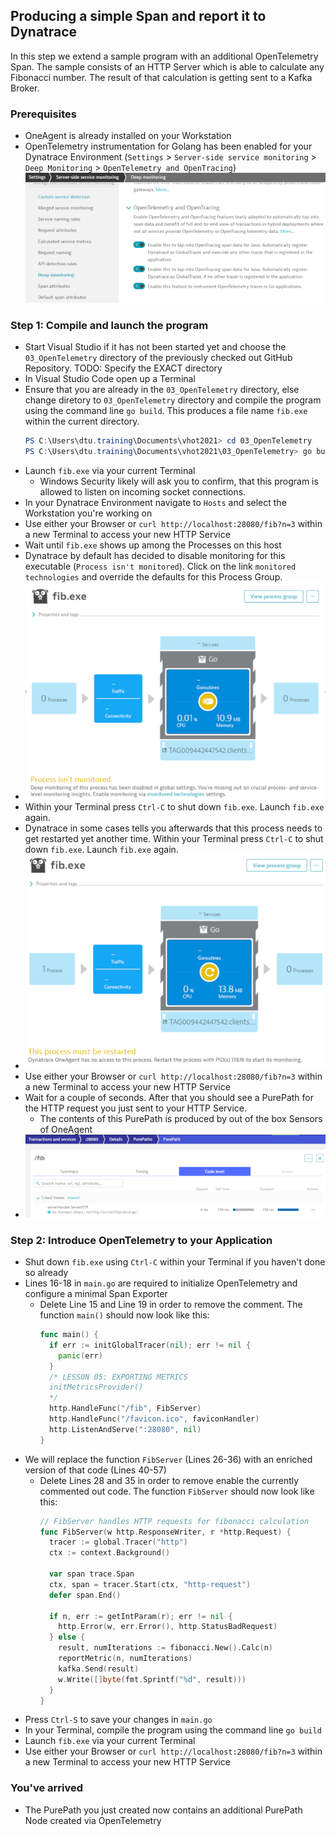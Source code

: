 ## Producing a simple Span and report it to Dynatrace
In this step we extend a sample program with an additional OpenTelemetry Span.
The sample consists of an HTTP Server which is able to calculate any Fibonacci number.
The result of that calculation is getting sent to a Kafka Broker.

### Prerequisites
- OneAgent is already installed on your Workstation
- OpenTelemetry instrumentation for Golang has been enabled for your Dynatrace Environment (`Settings` > `Server-side service monitoring` > `Deep Monitoring` > `OpenTelemetry and OpenTracing`)
  ![Deep Monitoring](../../../assets/images/deep_monitoring.png)

### Step 1: Compile and launch the program
- Start Visual Studio if it has not been started yet and choose the `03_OpenTelemetry` directory of the previously checked out GitHub Repository. TODO: Specify the EXACT directory
- In Visual Studio Code open up a Terminal
- Ensure that you are already in the `03_OpenTelemetry` directory, else change diretory to `03_OpenTelemetry` directory and compile the program using the command line `go build`. This produces a file name `fib.exe` within the current directory.
  ```powershell
  PS C:\Users\dtu.training\Documents\vhot2021> cd 03_OpenTelemetry
  PS C:\Users\dtu.training\Documents\vhot2021\03_OpenTelemetry> go build
  ```
- Launch `fib.exe` via your current Terminal
  - Windows Security likely will ask you to confirm, that this program is allowed to listen on incoming socket connections.
- In your Dynatrace Environment navigate to `Hosts` and select the Workstation you're working on
- Use either your Browser or `curl http://localhost:28080/fib?n=3` within a new Terminal to access your new HTTP Service
- Wait until `fib.exe` shows up among the Processes on this host
- Dynatrace by default has decided to disable monitoring for this executable (`Process isn't monitored`). Click on the link `monitored technologies` and override the defaults for this Process Group.
- ![Process isn't monitored](../../../assets/images/process_isnt_monitored.png)
- Within your Terminal press `Ctrl-C` to shut down `fib.exe`. Launch `fib.exe` again. 
- Dynatrace in some cases tells you afterwards that this process needs to get restarted yet another time. Within your Terminal press `Ctrl-C` to shut down `fib.exe`. Launch `fib.exe` again. 
- ![Process must be restarted](../../../assets/images/process_must_be_restarted.png)
- Use either your Browser or `curl http://localhost:28080/fib?n=3` within a new Terminal to access your new HTTP Service
- Wait for a couple of seconds. After that you should see a PurePath for the HTTP request you just sent to your HTTP Service.
  - The contents of this PurePath is produced by out of the box Sensors of OneAgent
- ![PurePath](../../../assets/images/purepath.png)

### Step 2: Introduce OpenTelemetry to your Application
- Shut down `fib.exe` using `Ctrl-C` within your Terminal if you haven't done so already
- Lines 16-18 in `main.go` are required to initialize OpenTelemetry and configure a minimal Span Exporter
  - Delete Line 15 and Line 19 in order to remove the comment. The function `main()` should now look like this:  
    ```go
    func main() {
      if err := initGlobalTracer(nil); err != nil {
        panic(err)
      }
      /* LESSON 05: EXPORTING METRICS
      initMetricsProvider()
      */
      http.HandleFunc("/fib", FibServer)
      http.HandleFunc("/favicon.ico", faviconHandler)
      http.ListenAndServe(":28080", nil)
    }
    ```
- We will replace the function `FibServer` (Lines 26-36) with an enriched version of that code (Lines 40-57)
  - Delete Lines 28 and 35 in order to remove enable the currently commented out code. The function `FibServer` should now look like this:
    ```go
    // FibServer handles HTTP requests for fibonacci calculation
    func FibServer(w http.ResponseWriter, r *http.Request) {
      tracer := global.Tracer("http")
      ctx := context.Background()

      var span trace.Span
      ctx, span = tracer.Start(ctx, "http-request")
      defer span.End()

      if n, err := getIntParam(r); err != nil {
        http.Error(w, err.Error(), http.StatusBadRequest)
      } else {
        result, numIterations := fibonacci.New().Calc(n)
        reportMetric(n, numIterations)
        kafka.Send(result)
        w.Write([]byte(fmt.Sprintf("%d", result)))
      }
    }    
    ```
- Press `Ctrl-S` to save your changes in `main.go`
- In your Terminal, compile the program using the command line `go build`
- Launch `fib.exe` via your current Terminal
- Use either your Browser or `curl http://localhost:28080/fib?n=3` within a new Terminal to access your new HTTP Service

### You've arrived
- The PurePath you just created now contains an additional PurePath Node created via OpenTelemetry
